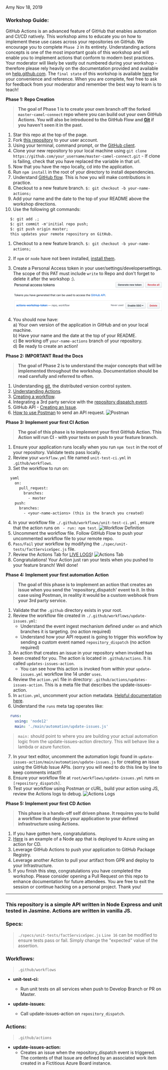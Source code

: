 Amy Nov 18, 2019
### Workshop Guide:

GitHub Actions is an advanced feature of GitHub that enables automation and CI/CD natively. This workshop aims to educate you on how to implement these use cases across your repositories on GitHub. We encourage you to complete `Phase 2` in its entirety. Understanding actions concepts is one of the most important goals of this workshop and will enable you to implement actions that conform to modern best practices. Your moderator will likely be vastly out numbered during your workshop - therefore please rely heavily on the documentation provided and available on [help.github.com](https://help.github.com/en). The `final state` of this workshop is available [here](https://github.com/WRK2009-Workflow/master-camel-connect) for your convenience and reference. When you are complete, feel free to ask for feedback from your moderator and remember the best way to learn is to teach!

**Phase 1: Repo Creation**
  > **The goal of Phase 1 is to create your own branch off the forked `master-camel-connect` repo where you can build out your own GitHub Actions. You will also be introduced to the GitHub Flow and [Git](https://git-scm.com/book/en/v2/Getting-Started-What-is-Git%3F) if you haven't seen it in the past.**
  1. Star this repo at the top of the page.
  1. Fork [this repository](https://github.com/WRK2009-Workflow/master-camel-connect) to your user account.
  1. Using your terminal, command prompt, or the [GitHub client](https://desktop.github.com).
  1. Clone your new repository to your local machine using `git clone https://github.com/your_username/master-camel-connect.git`
    - If clone is failing, check that you have replaced the variable in that url.
  1. Now that you have the repo locally, cd into the application.
  1. Run `npm install` in the root of your directory to install dependencies.
  1. Understand [GitHub flow](https://guides.github.com/introduction/flow/). This is how you will make contributions in practice.
  1. Checkout to a new feature branch. `$: git checkout -b your-name-actions;`
  1. Add your name and the date to the top of your README above the workshop directions.
  1. Use the following git commands: 
  ```  
    $: git add .;  
    $: git commit -m'initial repo push;  
    $: git push origin master;  
    this updates your remote repository on GitHub.  
  ```  
  1. Checkout to a new feature branch. `$: git checkout -b your-name-actions;`

  1. If `npm` or `node` have not been installed, [install them](https://www.guru99.com/download-install-node-js.html).
  1. Create a Personal Access token in your user/settings/developersettings. The scope of this PAT must include `write` to Repo and don't forget to delete it after the workshop :).
  ![Token Creation](/images/token.png)
  1. You should now have:  
    a) Your own version of the application in GitHub and on your local machine.   
    b) Have your name and the date at the top of your README.     
    c) Be working off `your-name-actions` branch of your repository.  
    d) Be ready to create an action!  

**Phase 2: IMPORTANT Read the Docs**
  > **The goal of Phase 2 is to understand the major concepts that will be implemented throughout the workshop. Documentation should be read carefully and referred to often.**
  1. Understanding [git](https://git-scm.com/book/en/v2/Getting-Started-What-is-Git%3F), the distributed version control system.
  1. [Understanding Actions](https://help.github.com/en/github/automating-your-workflow-with-github-actions/about-github-actions#core-concepts-for-github-actions).
  1. [Creating a workflow](https://help.github.com/en/github/automating-your-workflow-with-github-actions/configuring-a-workflow).
  1. Integrating a 3rd party service with the [repository dispatch event](https://developer.github.com/v3/repos/#create-a-repository-dispatch-event).
  1. GitHub API - [Creating an Issue](https://developer.github.com/v3/issues/).
  1. [How to use Postman](https://learning.getpostman.com/getting-started/) to send an API request.
  ![Postman](/images/postman.png)

**Phase 3: Implement your first CI Action**
  > **The goal of this phase is to implement your first GitHub Action. This Action will run CI - with your tests on push to your feature branch.**
  1. Ensure your application runs locally when you run `npm test` in the root of your repository. Validate tests pass locally.
  2. Review your `workflow.yml` file named `unit-test-ci.yml` in `.github/workflows`.
  3. Set the workflow to run on:
  
```
  yaml
    on:
      pull_request:
        branches:
          - master
    push:
      branches:
        - <your-name-actions> (this is the branch you created)
  ```
    
  4. In your workflow file `./.github/workflows/unit-test-ci.yml` , ensure that the action runs on ` - run: npm test`.
  ![Workflow Definition](/images/workflow.png)
  5. Uncomment the workflow file. Follow GitHub Flow to push your uncommented workflow file to your remote repo.
  6. `Pass/Fail` your workflow by modifying the `./spec/unit-tests/factServiceSpec.js` file.
  7. Review the Actions Tab for [LIVE LOGS](https://github.blog/2019-08-08-github-actions-now-supports-ci-cd/)!
  ![Actions Tab](/images/actiontab.png)
  8. Congratulations! Your Action just ran your tests when you pushed to your feature branch! Well done!

**Phase 4: Implement your first automation Action**
  > **The goal of this phase is to implement an action that creates an issue when you send the 'repository_dispatch' event to it. In this case using Postman, in reality it would be a custom webhook from your 3rd party service.**
  1. Validate that the `.github` directory exists in your root.
  2. Review the workflow file created in `./.github/workflows/update-issues.yml`:
     - Understand the event ingest mechanism defined under `on` and which branches it is targeting. (no action required)
     - Understand how your API request is going to trigger this workflow by sending a custom event named `repository_dispatch` (no action required)
  3. An action that creates an issue in your repository when invoked has been created for you. The action is located in `.github/actions`. It is called `updates-issues-action`.
     - You can see how this action is invoked from within your `update-issues.yml` workflow line 14 under `uses`.
  4. Review the `action.yml` file in directory: `.github/actions/updates-issues-action`. This is a meta file that describes the update-issues-action.
  5. In `action.yml`, uncomment your action metadata. [Helpful documentation here](https://help.github.com/en/github/automating-your-workflow-with-github-actions/metadata-syntax-for-github-actions).
  6. Understand the `runs` meta tag operates like:
  
  ```yaml
    runs:
      using: 'node12'
      main: './main/automation/update-issues.js'
  ```    
    
> `main:` should point to where you are building your actual automation logic from the update-issues-action directory. This will behave like a lambda or azure function.

  7. In your text editor, uncomment the automation logic found in `update-issues-action/main/automation/update-issues.js` for creating an issue using the GitHub Issue APIs. (sorry you will need to do this line by line to keep comments intact!)
  8. Ensure your workflow file at `root/workflows/update-issues.yml` runs `on [repository_dispatch]`.
  9. Test your workflow using Postman or cURL, build your action using JS, review the Actions logs to debug.
  ![Actions Logs](/images/actionlogs.png)

**Phase 5: Implement your first CD Action**
  > **This phase is a hands-off self driven phase. It requires you to build a workflow that deploys your application to your defined infrastructure using Actions.**
  1. If you have gotten here, congratulations.
  1. [Here](https://github.com/alwell-kevin/calculator) is an example of a Node app that is deployed to Azure using an action for CD.
  1. Leverage GitHub Actions to push your application to GitHub Package Registry.
  1. Leverage another Action to pull your artifact from GPR and deploy to your Infrastructure.
  1. If you finish this step, congratulations you have completed the workshop. Please consider opening a Pull Request on this repo to enhance documentation for future attendees. You are free to exit the session or continue hacking on a personal project. Thank you!

-------

### This repository is a simple API written in Node Express and unit tested in Jasmine. Actions are written in vanilla JS.

### Specs:
> `./specs/unit-tests/factServiceSpec.js`
> `Line 16` can be modified to ensure tests pass or fail. Simply change the "expected" value of the assertion.

### Workflows:
> `.github/workflows`

- **unit-test-ci:**
  - Run unit tests on all services when push to Develop Branch or PR on Master.

- **update-issues:**
  - Call update-issues-action on `repository_dispatch`.

### Actions:
> `.github/actions`

- **update-issues-action:**
  - Creates an issue when the repository_dispatch event is triggered. The contents of that Issue are defined by an associated work item created in a Fictitious Azure Board instance.
